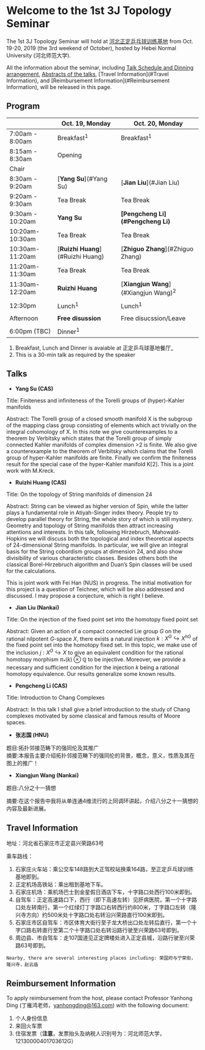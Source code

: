 # Welcome to the 1st 3J Topology Seminar  

The 1st 3J Topology Seminar will hold at [河北正定乒乓球训练基地](http://www.cttazd.com/china/) from Oct. 19-20, 2019 (the 3rd weekend of October), hosted by Hebei Normal University (河北师范大学).

All the information about the seminar, including [Talk Schedule and Dinning arrangement](#Program), [Abstracts of the talks](#Talks), [Travel Information](#Travel Information), and [Reimbursement Information](#Reimbursement Information), will be released in this page.


## <span id="Program">Program</span>  


|                             |       Oct. 19, Monday             |   Oct. 20, Monday                      |
| --------------------------- | --------------------------------  | -------------------------------------- |
|     7:00am - 8:00am         |     Breakfast<sup>1</sup>         |      Breakfast<sup>1</sup>            |
|     8:15am - 8:30am         |           Opening                 |                                        |
|          Chair              |                                   |                                        |
|            8:30am - 9:20am  |     [**Yang Su**](#Yang Su)       |      [**Jian Liu**](#Jian Liu)         |
|            9:20am - 9:30am  |          Tea Break                |         Tea Break                      |
|           9:30am - 10:20am  |               **Yang Su**         |    **[Pengcheng Li](#Pengcheng Li)**   |
|            10:20am-10:30am  |          Tea Break                |         Tea Break                      |
|            10:30am-11:20am  | [**Ruizhi Huang**](#Ruizhi Huang) |     [**Zhiguo Zhang**](#Zhiguo Zhang)   | 
|            11:20am-11:30am  |          Tea Break                |                   Tea Break            |
|            11:30am-12:20am  |          **Ruizhi Huang**         | [**Xiangjun Wang**](#Xiangjun Wang)<sup>2</sup> |
|                                                                                                          |
|            12:30pm          |          Lunch<sup>1</sup>        |        Lunch<sup>1</sup>               |
|                                                                                                          |
|              Afternoon      |               **Free disussion**  |            Free disucssion/Leave       |
|                                                                                                          |
|              6:00pm (TBC)   |             Dinner<sup>1</sup>   |                                        |

1. Breakfast, Lunch and Dinner is avaiable at 正定乒乓球基地餐厅_
2. This is a 30-min talk as required by the speaker

## <span id="Talks">Talks</span>    


- **<span id="Yang Su">Yang Su</span> (CAS)**  

Title: Finiteness and infiniteness of the Torelli groups of (hyper)-Kahler manifolds  

Abstract: The Torelli group of a closed smooth manifold X is the subgroup of the mapping class group consisting of elements which act trivially on the integral cohomology of X. In this note we give counterexamples to a theorem by Verbitsky which states that the Torelli group of simply connected Kahler manifolds of complex dimension >2 is finite. We also give a counterexample to the theorem of Verbitsky which claims that the Torelli group of hyper-Kahler manifolds are finite. Finally we confirm the finiteness result for the special case of the hyper-Kahler manifold K[2]. This is a joint work with M.Kreck.


- **<span id="Ruizhi Huang">Ruizhi Huang</span> (CAS)**  

Title: On the topology of String manifolds of dimension $24$  

Abstract: String can be viewed as higher version of Spin, while the latter plays a fundamental role in Atiyah-Singer index theory. People try to develop parallel theory for String, the whole story of which is still mystery. Geometry and topology of String manifolds then attract increasing attentions and interests. In this talk, following Hirzebruch, Mahowald-Hopkins we will discuss both the topological and index theoretical aspects of $24$-dimensional String manifolds. In particular, we will give an integral basis for the String cobordism groups at dimension 24, and also show divisibility of various characteristic classes. Besides others both the classical Borel-Hirzebruch algorithm and Duan’s Spin classes will be used for the calculations.  

This is joint work with Fei Han (NUS) in progress. The initial motivation for this project is a question of Teichner, which will be also addressed and discussed. I may propose a conjecture, which is right I believe.    

- **<span id="Jian Liu">Jian Liu</span> (Nankai)**  

Title: On the injection of the fixed point set into the homotopy fixed point set  

Abstract: Given an action of a compact connected Lie group $G$ on the rational nilpotent $G$-space $X$, there exists a natural injection $k:X^{G}\hookrightarrow X^{hG}$ of the fixed point set into the homotopy fixed set. In this topic, we make use of the inclusion $j: X^{G}\hookrightarrow X$ to give an equivalent condition for the rational homotopy morphism $\pi_{\ast}(k)\otimes \mathbb{Q}$ to be injective. Moreover, we provide a necessary and sufficient condition for the injection $k$ being a rational homotopy equivalence. Our results generalize some known results.  



- **<span id="Pengcheng Li">Pengcheng Li</span> (CAS)**  

Title: Introduction to Chang Complexes  

Abstract: In this talk I shall give a brief introduction to the study of Chang complexes motivated by some classical and famous results of Moore spaces.  


- **<span id="张志国">张志国</span> (HNU)**  

题目:拓扑邻接范畴下的强同伦及其推广                    
摘要:本报告主要介绍拓扑邻接范畴下的强同伦的背景，概念，意义，性质及其在图上的推广！  

- **<span id="Xiangjun Wang">Xiangjun Wang</span> (Nankai)**  

题目:八分之十一猜想  

摘要:在这个报告中我将从单连通4维流行的上同调环讲起，介绍八分之十一猜想的内容及最新进展。


## <span id="Travel Information">Travel Information</span>

地址：河北省石家庄市正定县兴荣路63号  

乘车路线：  

1.	石家庄火车站：乘公交车148路到大正驾校站换乘164路，至正定乒乓球训练基地即到。
2.	正定机场高铁站：乘出租到基地下车。
3.	石家庄机场：乘机场巴士到金星假日酒店下车，十字路口处西行100米即到。
4.	自驾车：正定高速路口下，西行（即下高速左转）见肝病医院，第一个十字路口处左转南行，第一个红绿灯丁字路口右转西行约800米，丁字路口左转（隆兴寺方向）约500米处十字路口处右转沿兴荣路直行100米即到。
5.	石家庄市区自驾车：市区体育大街行至子龙大桥出口处左转后直行，第一个十字口路右转直行至第二个十字路口处右转沿路行驶至兴荣路63号即到。
6.	周边县、市自驾车：走107国道见正定牌楼处进入正定县城，沿路行驶至兴荣路63号即到。

`Nearby, there are several interesting places including: 荣国府与宁荣街，隆兴寺，赵云庙`

##  <span id="Reimbursement Information">Reimbursement Information</span>  

To apply reimbursement from the host, please contact Professor Yanhong Ding (丁雁鸿老师，yanhongding@163.com) with the following document:

1.	个人身份信息
2.	来回火车票
3.	住宿发票（**注意**，发票抬头及纳税人识别号为：河北师范大学，12130000401703612G）

